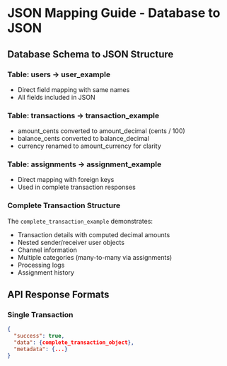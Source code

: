 # JSON Mapping Guide - Database to JSON

## Database Schema to JSON Structure

### Table: users → user_example
- Direct field mapping with same names
- All fields included in JSON

### Table: transactions → transaction_example  
- amount_cents converted to amount_decimal (cents / 100)
- balance_cents converted to balance_decimal
- currency renamed to amount_currency for clarity

### Table: assignments → assignment_example
- Direct mapping with foreign keys
- Used in complete transaction responses

### Complete Transaction Structure
The `complete_transaction_example` demonstrates:
- Transaction details with computed decimal amounts
- Nested sender/receiver user objects
- Channel information
- Multiple categories (many-to-many via assignments)
- Processing logs
- Assignment history

## API Response Formats

### Single Transaction
```json
{
  "success": true,
  "data": {complete_transaction_object},
  "metadata": {...}
}
